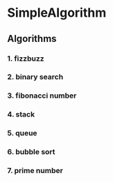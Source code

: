 SimpleAlgorithm
===

## Algorithms
### 1. fizzbuzz
### 2. binary search
### 3. fibonacci number
### 4. stack
### 5. queue
### 6. bubble sort
### 7. prime number
